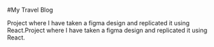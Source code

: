 #My Travel Blog

Project where I have taken a figma design and replicated it using React.Project where I have taken a figma design and replicated it using React.